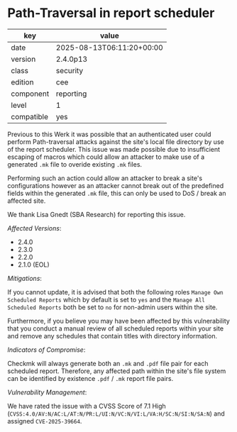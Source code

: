 [//]: # (werk v2)
# Path-Traversal in report scheduler

key        | value
---------- | ---
date       | 2025-08-13T06:11:20+00:00
version    | 2.4.0p13
class      | security
edition    | cee
component  | reporting
level      | 1
compatible | yes

Previous to this Werk it was possible that an authenticated user could perform Path-traversal
attacks against the site's local file directory by use of the report scheduler. This issue was made
possible due to insufficient escaping of macros which could allow an attacker to make use of a
generated `.mk` file to overide existing `.mk` files.

Performing such an action could allow an attacker to break a site's configurations however as an
attacker cannot break out of the predefined fields within the generated `.mk` file, this can only
be used to DoS / break an affected site.

We thank Lisa Gnedt (SBA Research) for reporting this issue.

*Affected Versions*:

* 2.4.0
* 2.3.0
* 2.2.0
* 2.1.0 (EOL)

*Mitigations*:

If you cannot update, it is advised that both the following roles `Manage Own Scheduled Reports`
which by default is set to `yes` and the `Manage All Scheduled Reports` both be set to `no` for
non-admin users within the site.

Furthermore, if you believe you may have been affected by this vulnerability that you conduct
a manual review of all scheduled reports within your site and remove any schedules that contain
titles with directory information.

*Indicators of Compromise*:

Checkmk will always generate both an `.mk` and `.pdf` file pair for each scheduled report.
Therefore, any affected path within the site's file system can be identified by existence `.pdf` /
`.mk`  report file pairs.

*Vulnerability Management*:

We have rated the issue with a CVSS Score of 7.1 High
(`CVSS:4.0/AV:N/AC:L/AT:N/PR:L/UI:N/VC:N/VI:L/VA:H/SC:N/SI:N/SA:N`) and assigned `CVE-2025-39664`.
